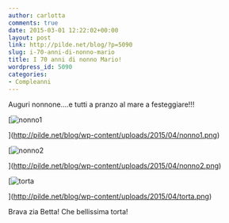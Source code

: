 ```yaml
---
author: carlotta
comments: true
date: 2015-03-01 12:22:02+00:00
layout: post
link: http://pilde.net/blog/?p=5090
slug: i-70-anni-di-nonno-mario
title: I 70 anni di nonno Mario!
wordpress_id: 5090
categories:
- Compleanni
---
```


Auguri nonnone....e tutti a pranzo al mare a festeggiare!!!

[![nonno1](http://pilde.net/blog/wp-content/uploads/2015/04/nonno1.png)


](http://pilde.net/blog/wp-content/uploads/2015/04/nonno1.png)


 [![nonno2](http://pilde.net/blog/wp-content/uploads/2015/04/nonno2.png)


](http://pilde.net/blog/wp-content/uploads/2015/04/nonno2.png)


[![torta](http://pilde.net/blog/wp-content/uploads/2015/04/torta.png)


](http://pilde.net/blog/wp-content/uploads/2015/04/torta.png)


Brava zia Betta! Che bellissima torta!


